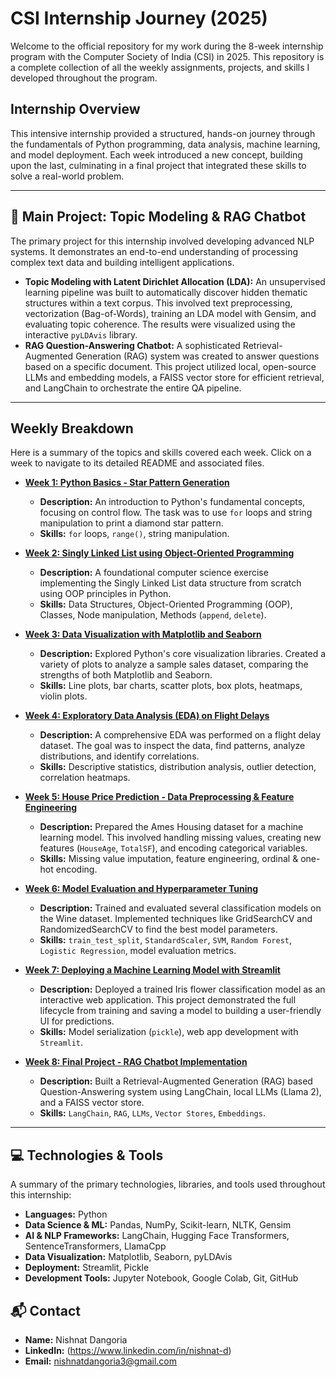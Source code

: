 # CSI Internship Journey (2025)

Welcome to the official repository for my work during the 8-week internship program with the Computer Society of India (CSI) in 2025. This repository is a complete collection of all the weekly assignments, projects, and skills I developed throughout the program.

##  Internship Overview

This intensive internship provided a structured, hands-on journey through the fundamentals of Python programming, data analysis, machine learning, and model deployment. Each week introduced a new concept, building upon the last, culminating in a final project that integrated these skills to solve a real-world problem.

---

## 📂 Main Project: Topic Modeling & RAG Chatbot

The primary project for this internship involved developing advanced NLP systems. It demonstrates an end-to-end understanding of processing complex text data and building intelligent applications.

* **Topic Modeling with Latent Dirichlet Allocation (LDA):** An unsupervised learning pipeline was built to automatically discover hidden thematic structures within a text corpus. This involved text preprocessing, vectorization (Bag-of-Words), training an LDA model with Gensim, and evaluating topic coherence. The results were visualized using the interactive `pyLDAvis` library.
* **RAG Question-Answering Chatbot:** A sophisticated Retrieval-Augmented Generation (RAG) system was created to answer questions based on a specific document. This project utilized local, open-source LLMs and embedding models, a FAISS vector store for efficient retrieval, and LangChain to orchestrate the entire QA pipeline.

---

##  Weekly Breakdown

Here is a summary of the topics and skills covered each week. Click on a week to navigate to its detailed README and associated files.

* **[Week 1: Python Basics - Star Pattern Generation](./Week-01/)**
    * **Description:** An introduction to Python's fundamental concepts, focusing on control flow. The task was to use `for` loops and string manipulation to print a diamond star pattern.
    * **Skills:** `for` loops, `range()`, string manipulation.

* **[Week 2: Singly Linked List using Object-Oriented Programming](./Week-02/)**
    * **Description:** A foundational computer science exercise implementing the Singly Linked List data structure from scratch using OOP principles in Python.
    * **Skills:** Data Structures, Object-Oriented Programming (OOP), Classes, Node manipulation, Methods (`append`, `delete`).

* **[Week 3: Data Visualization with Matplotlib and Seaborn](./Week-03/)**
    * **Description:** Explored Python's core visualization libraries. Created a variety of plots to analyze a sample sales dataset, comparing the strengths of both Matplotlib and Seaborn.
    * **Skills:** Line plots, bar charts, scatter plots, box plots, heatmaps, violin plots.

* **[Week 4: Exploratory Data Analysis (EDA) on Flight Delays](./Week-04/)**
    * **Description:** A comprehensive EDA was performed on a flight delay dataset. The goal was to inspect the data, find patterns, analyze distributions, and identify correlations.
    * **Skills:** Descriptive statistics, distribution analysis, outlier detection, correlation heatmaps.

* **[Week 5: House Price Prediction - Data Preprocessing & Feature Engineering](./Week-05/)**
    * **Description:** Prepared the Ames Housing dataset for a machine learning model. This involved handling missing values, creating new features (`HouseAge`, `TotalSF`), and encoding categorical variables.
    * **Skills:** Missing value imputation, feature engineering, ordinal & one-hot encoding.

* **[Week 6: Model Evaluation and Hyperparameter Tuning](./Week-06/)**
    * **Description:** Trained and evaluated several classification models on the Wine dataset. Implemented techniques like GridSearchCV and RandomizedSearchCV to find the best model parameters.
    * **Skills:** `train_test_split`, `StandardScaler`, `SVM`, `Random Forest`, `Logistic Regression`, model evaluation metrics.

* **[Week 7: Deploying a Machine Learning Model with Streamlit](./Week-07/)**
    * **Description:** Deployed a trained Iris flower classification model as an interactive web application. This project demonstrated the full lifecycle from training and saving a model to building a user-friendly UI for predictions.
    * **Skills:** Model serialization (`pickle`), web app development with `Streamlit`.

* **[Week 8: Final Project - RAG Chatbot Implementation](./Week-08/)**
    * **Description:** Built a Retrieval-Augmented Generation (RAG) based Question-Answering system using LangChain, local LLMs (Llama 2), and a FAISS vector store.
    * **Skills:** `LangChain`, `RAG`, `LLMs`, `Vector Stores`, `Embeddings`.

---

## 💻 Technologies & Tools

A summary of the primary technologies, libraries, and tools used throughout this internship:

* **Languages:** Python
* **Data Science & ML:** Pandas, NumPy, Scikit-learn, NLTK, Gensim
* **AI & NLP Frameworks:** LangChain, Hugging Face Transformers, SentenceTransformers, LlamaCpp
* **Data Visualization:** Matplotlib, Seaborn, pyLDAvis
* **Deployment:** Streamlit, Pickle
* **Development Tools:** Jupyter Notebook, Google Colab, Git, GitHub

## 📬 Contact

* **Name:** Nishnat Dangoria
* **LinkedIn:** (https://www.linkedin.com/in/nishnat-d)
* **Email:** nishnatdangoria3@gmail.com
